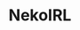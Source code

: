 ---
title: NekoIRL
crosslinks:
- cosplaygirls
- GirlswithNeonHair
- KaylaErinCosplay
- tailplug
- NSFW_GIF
- AuthenticRedhead
- Aly_Michalka
- MyCherryCrush
- RippedLowerGarments
- Ai_Shinozaki
- suicidegirls
---